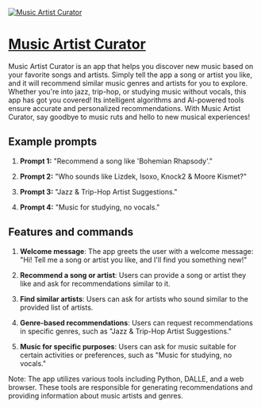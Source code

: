 [![Music Artist Curator](https://files.oaiusercontent.com/file-dAp5cCBJsmISlvvHzeXfBo43?se=2123-10-17T02%3A38%3A55Z&sp=r&sv=2021-08-06&sr=b&rscc=max-age%3D31536000%2C%20immutable&rscd=attachment%3B%20filename%3Df0705ec5-5763-461a-8b88-30ff6c20fec6.png&sig=heql6VDX9SVAw/XYqbqVDixCvj%2BqNGtAbvW/D0/7j0c%3D)](https://chat.openai.com/g/g-JIiZxDGtv-music-artist-curator)

# [Music Artist Curator](https://chat.openai.com/g/g-JIiZxDGtv-music-artist-curator)

Music Artist Curator is an app that helps you discover new music based on your favorite songs and artists. Simply tell the app a song or artist you like, and it will recommend similar music genres and artists for you to explore. Whether you're into jazz, trip-hop, or studying music without vocals, this app has got you covered! Its intelligent algorithms and AI-powered tools ensure accurate and personalized recommendations. With Music Artist Curator, say goodbye to music ruts and hello to new musical experiences!

## Example prompts

1. **Prompt 1:** "Recommend a song like 'Bohemian Rhapsody'."

2. **Prompt 2:** "Who sounds like Lizdek, Isoxo, Knock2 & Moore Kismet?"

3. **Prompt 3:** "Jazz & Trip-Hop Artist Suggestions."

4. **Prompt 4:** "Music for studying, no vocals."

## Features and commands

1. **Welcome message**: The app greets the user with a welcome message: "Hi! Tell me a song or artist you like, and I'll find you something new!"

2. **Recommend a song or artist**: Users can provide a song or artist they like and ask for recommendations similar to it.

3. **Find similar artists**: Users can ask for artists who sound similar to the provided list of artists.

4. **Genre-based recommendations**: Users can request recommendations in specific genres, such as "Jazz & Trip-Hop Artist Suggestions."

5. **Music for specific purposes**: Users can ask for music suitable for certain activities or preferences, such as "Music for studying, no vocals."

Note: The app utilizes various tools including Python, DALLE, and a web browser. These tools are responsible for generating recommendations and providing information about music artists and genres.